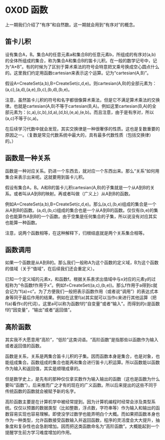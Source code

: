 # 0X0D 函数

上一期我们介绍了“有序”和自然数。这一期就会用到“有序对”的概念。

## 笛卡儿积

设有集合A，B。集合A的任意元素a和集合B的任意元素b，所组成的有序对(a,b)的全体所组成的集合，称为集合A和集合B的笛卡儿积。在一般的数学记号中，记为“A×B”。有的时候为了区别于算术乘法的符号会特意把叉乘号换成空心圆点什么的。这里我们约定用函数cartesian来表示这个运算。记为“cartesian(A,B)”。

假设A=CreateSet(a,b),B=CreateSet(c,d,e)。则cartesian(A,B)的全部元素为：(a,c),(a,d),(a,e),(b,c),(b,d),(b,e)。

注意，虽然笛卡儿积的符号和名字都很像算术乘法，但是它不满足算术乘法的交换律。也就是cartesian(A,B)不等于cartesian(B,A)。例如这里cartesian(B,A)的全部元素为：(c,a),(c,b),(d,a),(d,b),(e,a),(e,b)。而且注意，由于是有序对，所以(a,c)不等于(c,a)。

在后续学习代数中就会发现，其实交换律是一种很奢侈的性质。这也是复数重要的原因之一。（复数是常见代数系统中最大的，具有最多代数性质（包括交换律）的。）

## 函数是一种关系

函数是一种对应关系。扔进一个东西去，就对应一个东西出来。那么“关系”如何用集合来表示出来呢。这就要用到笛卡儿积。

假设有集合A，B。A和B的笛卡儿积cartesian(A,B)的子集就是一个从A到B的关系。或者叫从A到B的映射。再或者叫做（广义上）从A到B的函数。

例如A=CreateSet(a,b),B=CreateSet(c,d,e)。那么(a,c),(b,e)组成的集合是一个从A到B的函数。(a,d),(b,c)组成的集合也是一个从A到B的函数。仅仅有(b,e)的集合也能算作A到B的一个函数。由于空集是任何集合的子集，所以说没有对应其实也能算一种函数。

注意，说两个函数相等，在这种解释下，归根结底就是两个关系集合相等。

## 函数调用

如果一个函数是从A到B的。那么我们一般称A为这个函数的定义域，B为这个函数的值域（关于“值域”，在后续我们还会重定义）。

已知一个定义域的元素x，和函数f。根据关系表求出值域中与x对应的元素y的过程称为“令函数f作用于x”。例如f=CreateSet((a,c),(b,e))。那么f作用于a得到c就会记为“f(a)=c”。为了方便我们一般把表示函数作用（或者说“调用”）的表达式本身等同于最后作用的结果。例如在这里f(a)其实就可以当作c来进行其他运算（把f(a)看作c的代词）。这里a可以称为函数f的“自变量”或者“输入”。而得到的c是函数f的“因变量”，“输出”或者“返回值”。

## 高阶函数

其实我不大愿意用“高阶”，“低阶”这类词语。“高阶函数”是指那些以函数作为输入或者返回值的函数。

函数是关系，关系是两集合笛卡儿积的子集。因而函数本身是集合，也是对象，也能组成集合。函数组成的集合也能再和集合进行笛卡儿积运算。所以函数能以函数作为输入和返回值，其实是顺理成章的。

但是数学史上，是先有的那种仅仅拿实数作为输入输出的函数（这也是函数为什么要叫“函数”）。后来推而广之才有的现在的广义函数。所以后来提出的这些不同于传统函数的函数就会被赋予新的名字。

高阶函数主要是在计算机学中被经常提到。因为计算机编程时经常会涉及类型系统。仅仅以预置的数据类型（比如整数，浮点数，字符串等）作为输入和输出的函数容易实现也容易理解。即使没学过数学也能弄明白个大概。而如果把函数本身也作为一种类型，允许函数接受函数输入并返回函数，程序的灵活度会大大提升，抽象度和复杂性也会急剧增加。因而把这类函数命名为“高阶函数”。大概能起到一个提醒学生前方学习难度增加的作用。
